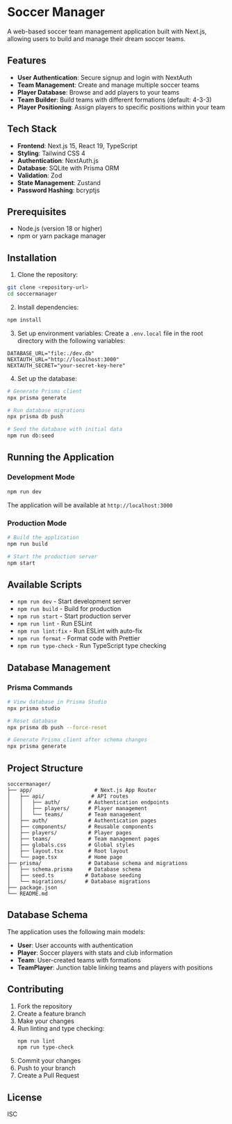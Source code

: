 # Soccer Manager

A web-based soccer team management application built with Next.js, allowing users to build and manage their dream soccer teams.

## Features

- **User Authentication**: Secure signup and login with NextAuth
- **Team Management**: Create and manage multiple soccer teams
- **Player Database**: Browse and add players to your teams
- **Team Builder**: Build teams with different formations (default: 4-3-3)
- **Player Positioning**: Assign players to specific positions within your team

## Tech Stack

- **Frontend**: Next.js 15, React 19, TypeScript
- **Styling**: Tailwind CSS 4
- **Authentication**: NextAuth.js
- **Database**: SQLite with Prisma ORM
- **Validation**: Zod
- **State Management**: Zustand
- **Password Hashing**: bcryptjs

## Prerequisites

- Node.js (version 18 or higher)
- npm or yarn package manager

## Installation

1. Clone the repository:

```bash
git clone <repository-url>
cd soccermanager
```

2. Install dependencies:

```bash
npm install
```

3. Set up environment variables:
   Create a `.env.local` file in the root directory with the following variables:

```env
DATABASE_URL="file:./dev.db"
NEXTAUTH_URL="http://localhost:3000"
NEXTAUTH_SECRET="your-secret-key-here"
```

4. Set up the database:

```bash
# Generate Prisma client
npx prisma generate

# Run database migrations
npx prisma db push

# Seed the database with initial data
npm run db:seed
```

## Running the Application

### Development Mode

```bash
npm run dev
```

The application will be available at `http://localhost:3000`

### Production Mode

```bash
# Build the application
npm run build

# Start the production server
npm start
```

## Available Scripts

- `npm run dev` - Start development server
- `npm run build` - Build for production
- `npm run start` - Start production server
- `npm run lint` - Run ESLint
- `npm run lint:fix` - Run ESLint with auto-fix
- `npm run format` - Format code with Prettier
- `npm run type-check` - Run TypeScript type checking

## Database Management

### Prisma Commands

```bash
# View database in Prisma Studio
npx prisma studio

# Reset database
npx prisma db push --force-reset

# Generate Prisma client after schema changes
npx prisma generate
```

## Project Structure

```
soccermanager/
├── app/                    # Next.js App Router
│   ├── api/               # API routes
│   │   ├── auth/         # Authentication endpoints
│   │   ├── players/      # Player management
│   │   └── teams/        # Team management
│   ├── auth/             # Authentication pages
│   ├── components/       # Reusable components
│   ├── players/          # Player pages
│   ├── teams/            # Team management pages
│   ├── globals.css       # Global styles
│   ├── layout.tsx        # Root layout
│   └── page.tsx          # Home page
├── prisma/               # Database schema and migrations
│   ├── schema.prisma     # Database schema
│   ├── seed.ts          # Database seeding
│   └── migrations/      # Database migrations
├── package.json
└── README.md
```

## Database Schema

The application uses the following main models:

- **User**: User accounts with authentication
- **Player**: Soccer players with stats and club information
- **Team**: User-created teams with formations
- **TeamPlayer**: Junction table linking teams and players with positions

## Contributing

1. Fork the repository
2. Create a feature branch
3. Make your changes
4. Run linting and type checking:
   ```bash
   npm run lint
   npm run type-check
   ```
5. Commit your changes
6. Push to your branch
7. Create a Pull Request

## License

ISC
